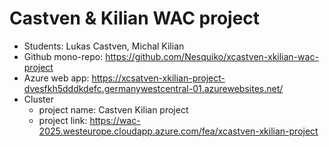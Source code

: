 # Castven & Kilian WAC project

- Students: Lukas Castven, Michal Kilian
- Github mono-repo: https://github.com/Nesquiko/xcastven-xkilian-wac-project
- Azure web app: https://xcsatven-xkilian-project-dvesfkh5dddkdefc.germanywestcentral-01.azurewebsites.net/
- Cluster
  - project name: Castven Kilian project
  - project link: https://wac-2025.westeurope.cloudapp.azure.com/fea/xcastven-xkilian-project
